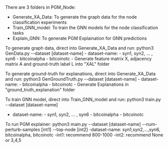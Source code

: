 
There are 3 folders in PGM_Node:
  * Generate_XA_Data: To generate the graph data for the node classification experiments
  * Train_GNN_model: To train the GNN models for the  node classification tasks
  * Explain_GNN: To generate PGM Explaination for GNN predictions
  
To generate graph data, direct into Generate_XA_Data and run: 
python3 GenData.py --dataset [dataset-name]
    - dataset-name:
        - syn1, syn2, ... , syn6
        - bitcoinalpha
        - bitcoinotc
    - Generate feature matrix X, adjacency matrix A and ground-truth label L into "XAL" folder

To generate ground-truth for explanations, direct into Generate_XA_Data and run: 
python3 GenGroundTruth.py --dataset [dataset-name]
    - dataset-name:
        - bitcoinalpha
        - bitcoinotc
    - Generate Explanations in "ground_truth_explanation" folder

To train GNN model, direct into Train_GNN_model and run:
python3 train.py --dataset [dataset-name]
  - dataset-name:
        - syn1, syn2, ... , syn6
        - bitcoinalpha
        - bitcoinotc

To run PGM explainer:
python3 main.py --dataset [dataset-name] --num-perturb-samples [int1] --top-node [int2]
    -dataset-name: syn1,syn2,...,syn6, bitcoinalpha, bitcoinotc
    -int1: recommend 800-1000
    -int2: recommend None or 3,4,5
